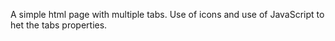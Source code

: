 A simple html page with multiple tabs.
Use of icons and use of JavaScript to het the tabs properties.
